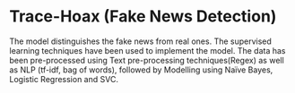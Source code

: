 # Trace-Hoax (Fake News Detection)
The model distinguishes the fake news from real ones. The supervised learning techniques have been used to implement the model. The data has been pre-processed using Text pre-processing techniques(Regex) as well as NLP (tf-idf, bag of words), followed by Modelling using Naïve Bayes, Logistic Regression and SVC.
